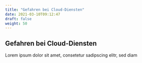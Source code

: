 ```yaml
---
title: "Gefahren bei Cloud-Diensten"
date: 2021-03-10T09:12:47
draft: false
weight: 50
---
```

## Gefahren bei Cloud-Diensten

Lorem ipsum dolor sit amet, consetetur sadipscing elitr, sed diam 